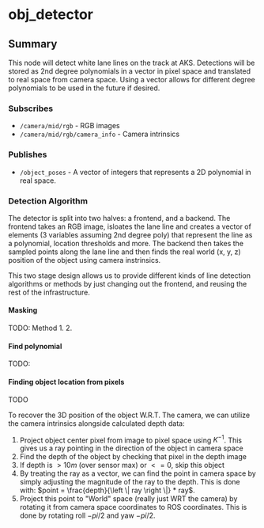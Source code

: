 # obj_detector

## Summary

This node will detect white lane lines on the track at AKS. Detections will be stored as 
2nd degree polynomials in a vector in pixel space and translated to real space from camera space. Using a vector allows for 
different degree polynomials to be used in the future if desired.

### Subscribes

- `/camera/mid/rgb` - RGB images
- `/camera/mid/rgb/camera_info` - Camera intrinsics

### Publishes

- `/object_poses` - A vector of integers that represents a 2D polynomial in real space. 

### Detection Algorithm

The detector is split into two halves: a frontend, and a backend. The frontend takes an RGB image, isloates the 
lane line and creates a vector of elements (3 variables assuming 2nd degree poly) that represent the line as a polynomial, location thresholds and more. 
The backend then takes the sampled points along the lane line and then finds the real world (x, y, z) position of the object using camera instrinsics.

This two stage design allows us to provide different kinds of line detection algorithms or methods by just changing 
out the frontend, and reusing the rest of the infrastructure.

#### Masking

TODO: Method
1. 
2. 

#### Find polynomial
TODO:

#### Finding object location from pixels

TODO

To recover the 3D position of the object W.R.T. The camera, we can utilize the camera intrinsics alongside calculated depth data:

1. Project object center pixel from image to pixel space using $K^{-1}$. This gives us a ray pointing in the direction
   of the object in camera space
2. Find the depth of the object by checking that pixel in the depth image
3. If depth is $> 10m$ (over sensor max) or $<= 0$, skip this object
4. By treating the ray as a vector, we can find the point in camera space by simply adjusting the magnitude of the ray
   to the depth. This is done with: $point = \frac{depth}{\left \| ray \right \|} * ray$.
5. Project this point to "World" space (really just WRT the camera) by rotating it from camera space coordinates to ROS
   coordinates. This is done by rotating roll $-pi/2$ and yaw $-pi/2$.
